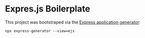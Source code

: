 # Expres.js Boilerplate

This project was bootstraped via the [Express application generator][0]:

```
npx express-generator --view=ejs
```

[0]: https://expressjs.com/en/starter/generator.html
